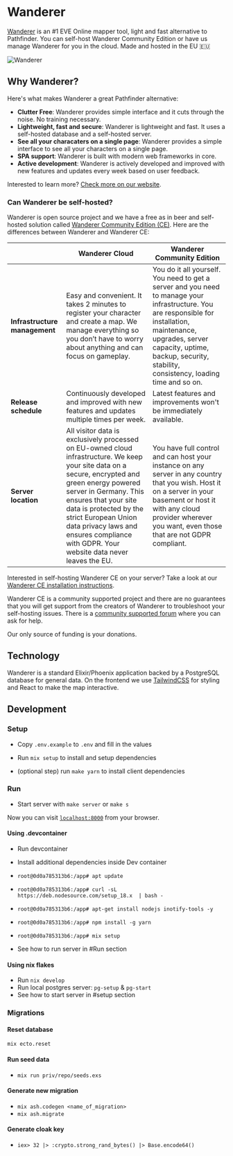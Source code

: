 # Wanderer


[Wanderer](https://wanderer.ltd/) is an #1 EVE Online mapper tool, light and fast alternative to Pathfinder. You can self-host Wanderer Community Edition or have us manage Wanderer for you in the cloud. Made and hosted in the EU 🇪🇺

![Wanderer](https://wanderer.ltd/images/news/09-10-map-features-guide/cover.png)

## Why Wanderer?

Here's what makes Wanderer a great Pathfinder alternative:

- **Clutter Free**: Wanderer provides simple interface and it cuts through the noise. No training necessary.
- **Lightweight, fast and secure**: Wanderer is lightweight and fast. It uses a self-hosted database and a self-hosted server.
- **See all your characaters on a single page**: Wanderer provides a simple interface to see all your characters on a single page.
- **SPA support**: Wanderer is built with modern web frameworks in core.
- **Active development**: Wanderer is actively developed and improved with new features and updates every week based on user feedback.

Interested to learn more? [Check more on our website](https://wanderer.ltd/news).

### Can Wanderer be self-hosted?

Wanderer is open source project and we have a free as in beer and self-hosted solution called [Wanderer Community Edition (CE)](https://wanderer.ltd/news/community-edition). Here are the differences between Wanderer and Wanderer CE:

|                               | Wanderer Cloud                                                                                                                                                                                                                                                                                                                              | Wanderer Community Edition                                                                                                                                                                                                                           |
| ----------------------------- | ------------------------------------------------------------------------------------------------------------------------------------------------------------------------------------------------------------------------------------------------------------------------------------------------------------------------------------------- | ---------------------------------------------------------------------------------------------------------------------------------------------------------------------------------------------------------------------------------------------------- |
| **Infrastructure management** | Easy and convenient. It takes 2 minutes to register your character and create a map. We manage everything so you don’t have to worry about anything and can focus on gameplay.                                                                                                                                                              | You do it all yourself. You need to get a server and you need to manage your infrastructure. You are responsible for installation, maintenance, upgrades, server capacity, uptime, backup, security, stability, consistency, loading time and so on. |
| **Release schedule**          | Continuously developed and improved with new features and updates multiple times per week.                                                                                                                                                                                                                                                  | Latest features and improvements won't be immediately available.                                                                                                                                                                                     |
| **Server location**           | All visitor data is exclusively processed on EU-owned cloud infrastructure. We keep your site data on a secure, encrypted and green energy powered server in Germany. This ensures that your site data is protected by the strict European Union data privacy laws and ensures compliance with GDPR. Your website data never leaves the EU. | You have full control and can host your instance on any server in any country that you wish. Host it on a server in your basement or host it with any cloud provider wherever you want, even those that are not GDPR compliant.                      |

Interested in self-hosting Wanderer CE on your server? Take a look at our [Wanderer CE installation instructions](https://github.com/wanderer-industries/community-edition/).

Wanderer CE is a community supported project and there are no guarantees that you will get support from the creators of Wanderer to troubleshoot your self-hosting issues. There is a [community supported forum](https://github.com/orgs/wanderer-industries/discussions/4) where you can ask for help.

Our only source of funding is your donations.

## Technology

Wanderer is a standard Elixir/Phoenix application backed by a PostgreSQL database for general data. On the frontend we use [TailwindCSS](https://tailwindcss.com/) for styling and React to make the map interactive.

## Development

### Setup

- Copy `.env.example` to `.env` and fill in the values

- Run `mix setup` to install and setup dependencies
- (optional step) run `make yarn` to install client dependencies

### Run

- Start server with `make server` or `make s`

Now you can visit [`localhost:8000`](http://localhost:8000) from your browser.

#### Using .devcontainer

- Run devcontainer
- Install additional dependencies inside Dev container
- `root@0d0a785313b6:/app# apt update`
- `root@0d0a785313b6:/app# curl -sL https://deb.nodesource.com/setup_18.x  | bash -`
- `root@0d0a785313b6:/app# apt-get install nodejs inotify-tools -y`
- `root@0d0a785313b6:/app# npm install -g yarn`
- `root@0d0a785313b6:/app# mix setup`

- See how to run server in #Run section

#### Using nix flakes

- Run `nix develop`
- Run local postgres server: `pg-setup` & `pg-start`
- See how to start server in #setup section

### Migrations

#### Reset database

`mix ecto.reset`

#### Run seed data

- `mix run priv/repo/seeds.exs`

#### Generate new migration

- `mix ash.codegen <name_of_migration>`
- `mix ash.migrate`

#### Generate cloak key

- `iex> 32 |> :crypto.strong_rand_bytes() |> Base.encode64()`
